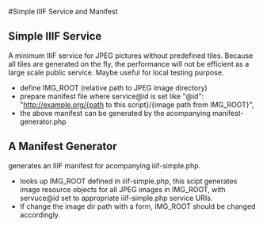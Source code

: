 #Simple IIIF Service and Manifest

## Simple IIIF Service

A minimum IIIF service for JPEG pictures without predefined tiles. Because all tiles are generated on the fly, the performance will not be efficient as a large scale public service. Maybe useful for local testing purpose.

- define IMG_ROOT (relative path to JPEG image directory)
- prepare manifest file where service@id is set like
  "@id": "http://example.org/{path to this script}/{image path from IMG_ROOT}",
- the above manifest can be generated by the acompanying manifest-generator.php


## A Manifest Generator

generates an IIIF manifest for acompanying iiif-simple.php.

- looks up IMG_ROOT defined in iiif-simple.php, this scipt generates image resource objects for all JPEG images in IMG_ROOT, with servuce@id set to appropriate iiif-simple.php service URIs.
- If change the image dir path with a form, IMG_ROOT should be changed accordingly.
